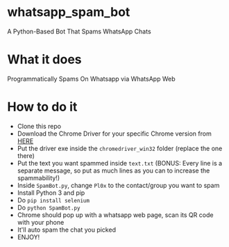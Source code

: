 # whatsapp_spam_bot
 A Python-Based Bot That Spams WhatsApp Chats

# What it does
Programmatically Spams On Whatsapp via WhatsApp Web

# How to do it
* Clone this repo
* Download the Chrome Driver for your specific Chrome version from [HERE](https://chromedriver.chromium.org/downloads)
* Put the driver exe inside the `chromedriver_win32` folder (replace the one there)
* Put the text you want spammed inside `text.txt` (BONUS: Every line is a separate message, so put as much lines as you can to increase the spammability!)
* Inside `SpamBot.py`, change `Pl0x` to the contact/group you want to spam
* Install Python 3 and pip
* Do `pip install selenium`
* Do `python SpamBot.py`
* Chrome should pop up with a whatsapp web page, scan its QR code with your phone
* It'll auto spam the chat you picked
* ENJOY!

